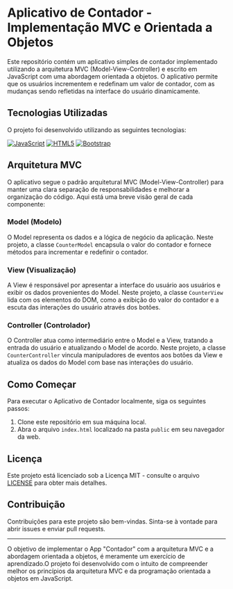# Aplicativo de Contador - Implementação MVC e Orientada a Objetos

Este repositório contém um aplicativo simples de contador implementado utilizando a arquitetura MVC (Model-View-Controller) e escrito em JavaScript com uma abordagem orientada a objetos. O aplicativo permite que os usuários incrementem e redefinam um valor de contador, com as mudanças sendo refletidas na interface do usuário dinamicamente.

## Tecnologias Utilizadas

O projeto foi desenvolvido utilizando as seguintes tecnologias:

[![JavaScript](https://img.shields.io/badge/-JavaScript-F7DF1E?style=flat&logo=javascript&logoColor=white)](https://www.javascript.com/)
[![HTML5](https://img.shields.io/badge/-HTML5-E34F26?style=flat&logo=html5&logoColor=white)](https://developer.mozilla.org/pt-BR/docs/Web/HTML)
[![Bootstrap](https://img.shields.io/badge/-Bootstrap-7952B3?style=flat&logo=bootstrap&logoColor=white)](https://getbootstrap.com/)

## Arquitetura MVC

O aplicativo segue o padrão arquitetural MVC (Model-View-Controller) para manter uma clara separação de responsabilidades e melhorar a organização do código. Aqui está uma breve visão geral de cada componente:

### Model (Modelo)

O Model representa os dados e a lógica de negócio da aplicação. Neste projeto, a classe `CounterModel` encapsula o valor do contador e fornece métodos para incrementar e redefinir o contador.

### View (Visualização)

A View é responsável por apresentar a interface do usuário aos usuários e exibir os dados provenientes do Model. Neste projeto, a classe `CounterView` lida com os elementos do DOM, como a exibição do valor do contador e a escuta das interações do usuário através dos botões.

### Controller (Controlador)

O Controller atua como intermediário entre o Model e a View, tratando a entrada do usuário e atualizando o Model de acordo. Neste projeto, a classe `CounterController` vincula manipuladores de eventos aos botões da View e atualiza os dados do Model com base nas interações do usuário.

## Como Começar

Para executar o Aplicativo de Contador localmente, siga os seguintes passos:

1. Clone este repositório em sua máquina local.
2. Abra o arquivo `index.html` localizado na pasta `public` em seu navegador da web.

## Licença

Este projeto está licenciado sob a Licença MIT - consulte o arquivo [LICENSE](LICENSE) para obter mais detalhes.

## Contribuição

Contribuições para este projeto são bem-vindas. Sinta-se à vontade para abrir issues e enviar pull requests.

---

O objetivo de implementar o App "Contador" com a arquitetura MVC e a abordagem orientada a objetos, é meramente um exercício de aprendizado.O projeto foi desenvolvido com o intuito de compreender melhor os princípios da arquitetura MVC e da programação orientada a objetos em JavaScript.
